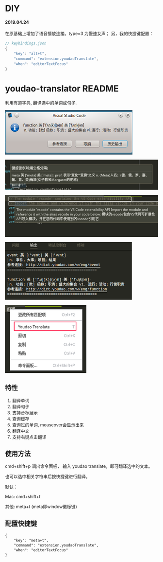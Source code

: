 # DIY 
#### 2019.04.24
在原基础上增加了语音播放连接。type=3 为慢速女声；
另，我的快捷键配置：
```javascript
// keybindings.json
{
    "key": "alt+t",
    "command": "extension.youdaoTranslate",
    "when": "editorTextFocus"
}
```


# youdao-translator README

利用有道字典, 翻译选中的单词或句子.

![screenshot](img/screenshot1.png)

![screenshot](img/screenshot2.png)

![screenshot](img/screenshot3.png)

![screenshot](img/screenshot4.png)

![screenshot](img/screenshot5.png)

## 特性

1. 翻译单词
2. 翻译句子
3. 支持音标展示
4. 查询缓存
5. 查询过的单词, mouseover会显示出来
6. 翻译中文
7. 支持右键点击翻译


## 使用方法

cmd+shift+p 调出命令面板， 输入 youdao translate，即可翻译选中的文本。

也可以选中相关字符串后按快捷键进行翻译。

默认：

Mac: cmd+shift+t

其他: meta+t     (meta即window徽标键)



## 配置快捷键
```
{
    "key": "meta+t",
    "command": "extension.youdaoTranslate",
    "when": "editorTextFocus"
}
```



